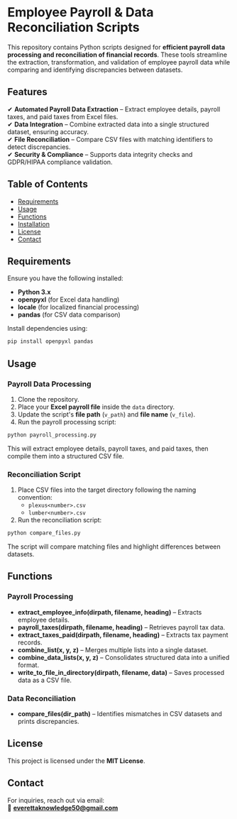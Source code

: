 # Employee Payroll & Data Reconciliation Scripts  

This repository contains Python scripts designed for **efficient payroll data processing and reconciliation of financial records**. These tools streamline the extraction, transformation, and validation of employee payroll data while comparing and identifying discrepancies between datasets.  

## Features  
✔ **Automated Payroll Data Extraction** – Extract employee details, payroll taxes, and paid taxes from Excel files.  
✔ **Data Integration** – Combine extracted data into a single structured dataset, ensuring accuracy.  
✔ **File Reconciliation** – Compare CSV files with matching identifiers to detect discrepancies.  
✔ **Security & Compliance** – Supports data integrity checks and GDPR/HIPAA compliance validation.  

## Table of Contents  
- [Requirements](#requirements)  
- [Usage](#usage)  
- [Functions](#functions)  
- [Installation](#installation)  
- [License](#license)  
- [Contact](#contact)  

## Requirements  
Ensure you have the following installed:  
- **Python 3.x**  
- **openpyxl** (for Excel data handling)  
- **locale** (for localized financial processing)  
- **pandas** (for CSV data comparison)  

Install dependencies using:  
```sh
pip install openpyxl pandas
```

## Usage  

### Payroll Data Processing  
1. Clone the repository.  
2. Place your **Excel payroll file** inside the `data` directory.  
3. Update the script's **file path** (`v_path`) and **file name** (`v_file`).  
4. Run the payroll processing script:  
```sh
python payroll_processing.py
```  
This will extract employee details, payroll taxes, and paid taxes, then compile them into a structured CSV file.  

### Reconciliation Script  
1. Place CSV files into the target directory following the naming convention:  
   - `plexus<number>.csv`  
   - `lumber<number>.csv`  
2. Run the reconciliation script:  
```sh
python compare_files.py
```  
The script will compare matching files and highlight differences between datasets.  

## Functions  

### Payroll Processing  
- **extract_employee_info(dirpath, filename, heading)** – Extracts employee details.  
- **payroll_taxes(dirpath, filename, heading)** – Retrieves payroll tax data.  
- **extract_taxes_paid(dirpath, filename, heading)** – Extracts tax payment records.  
- **combine_list(x, y, z)** – Merges multiple lists into a single dataset.  
- **combine_data_lists(x, y, z)** – Consolidates structured data into a unified format.  
- **write_to_file_in_directory(dirpath, filename, data)** – Saves processed data as a CSV file.  

### Data Reconciliation  
- **compare_files(dir_path)** – Identifies mismatches in CSV datasets and prints discrepancies.  

## License  
This project is licensed under the **MIT License**.  

## Contact  
For inquiries, reach out via email:  
📧 **everettaknowledge50@gmail.com**  
